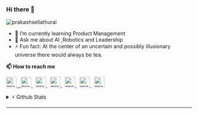 ### Hi there 👋 

<img src="https://komarev.com/ghpvc/?username=prakashsellathurai" alt="prakashsellathurai" /> 


- 🌱 I’m currently learning Product Management
- 💬 Ask me about AI ,Robotics and Leadership
- ⚡ Fun fact: At the center of an uncertain and possibly illusionary universe there would always be tea.

<strong>📫 How to reach me </strong>


<p >
  <a href="https://www.prakashsellathurai.com">
  <img  alt="prakashsellathurai | Website" width="28" height="28" src="https://img.icons8.com/ios/50/000000/domain.png" />
  &nbsp;
  </a>
  <a href="https://dev.to/prakashsellathurai">
    <img src="https://d2fltix0v2e0sb.cloudfront.net/dev-badge.svg" alt="prakashsellathurai's DEV Profile" height="28" width="28">
  </a>
   &nbsp;
  <a href="https://www.linkedin.com/in/prakashsellathurai/">
 <img  alt="prakashsellathurai | LinkedIn" width="28" height="28"  src="https://img.icons8.com/fluent/48/000000/linkedin.png" />
   </a>
 &nbsp;
  <a href="https://twitter.com/prakash1729brt">
 <img  alt="prakash1729brt | Twitter" width="28" height="28" src="https://img.icons8.com/color/50/000000/twitter.png" />
  </a>
   &nbsp;
  <a href="https://github.com/prakashsellathurai">
<img  alt="prakashsellathurai | Github" width="28" height="28" src="https://cdn.jsdelivr.net/npm/simple-icons@v3/icons/github.svg" />
  </a>
     &nbsp;
  <a href="https://www.medium.com/@prakashsellathurai">
<img  alt="prakashsellathurai | Medium" width="28" height="28" src="https://img.icons8.com/ios-filled/50/000000/medium-logo.png" />
  </a>
     &nbsp;
  <a href="mailto: prakashsellathurai@gmail.com">
 <img  alt="prakashsellathurai | Email" width="28" height="28" src="https://img.icons8.com/fluent/48/000000/gmail.png" />
   </a>
 </p>
 



<details>
 <summary> ⚡  Github Stats</summary>
 

<br>

<!--Waka readme workflow https://github.com/anmol098/waka-readme-stats/-->
<!--START_SECTION:waka-->
![Lines of code](https://img.shields.io/badge/From%20Hello%20World%20I%27ve%20Written-8.4%20million%20lines%20of%20code-blue)

**🐱 My Github Data** 

> 🏆 796 Contributions in the Year 2020
 > 
> 📦 166.9 kB Used in Github's Storage 
 > 
> 💼 Opted to Hire
 > 
> 📜 67 Public Repositories
 > 
> 🔑 4 Private Repositories 

**I'm an Early 🐤** 

```text
🌞 Morning    45 commits     ██░░░░░░░░░░░░░░░░░░░░░░░   9.39% 
🌆 Daytime    262 commits    █████████████░░░░░░░░░░░░   54.7% 
🌃 Evening    136 commits    ███████░░░░░░░░░░░░░░░░░░   28.39% 
🌙 Night      36 commits     ██░░░░░░░░░░░░░░░░░░░░░░░   7.52%

```
📅 **I'm Most Productive on Tuesday** 

```text
Monday       63 commits     ███░░░░░░░░░░░░░░░░░░░░░░   13.15% 
Tuesday      97 commits     █████░░░░░░░░░░░░░░░░░░░░   20.25% 
Wednesday    49 commits     ██░░░░░░░░░░░░░░░░░░░░░░░   10.23% 
Thursday     61 commits     ███░░░░░░░░░░░░░░░░░░░░░░   12.73% 
Friday       64 commits     ███░░░░░░░░░░░░░░░░░░░░░░   13.36% 
Saturday     77 commits     ████░░░░░░░░░░░░░░░░░░░░░   16.08% 
Sunday       68 commits     ███░░░░░░░░░░░░░░░░░░░░░░   14.2%

```


📊 **This Week I Spent My Time On** 

```text
⌚︎ Time Zone: Asia/Kolkata

💬 Programming Languages: 
HTML                     4 hrs 59 mins       █████████████░░░░░░░░░░░░   52.28% 
Markdown                 3 hrs 39 mins       █████████░░░░░░░░░░░░░░░░   38.21% 
Ruby                     21 mins             █░░░░░░░░░░░░░░░░░░░░░░░░   3.73% 
INI                      7 mins              ░░░░░░░░░░░░░░░░░░░░░░░░░   1.31% 
JSON                     6 mins              ░░░░░░░░░░░░░░░░░░░░░░░░░   1.1%

🔥 Editors: 
VS Code                  9 hrs 33 mins       █████████████████████████   100.0%

```

**I Mostly Code in JavaScript** 

```text
JavaScript               9 repos             ███████░░░░░░░░░░░░░░░░░░   29.03% 
Python                   5 repos             ████░░░░░░░░░░░░░░░░░░░░░   16.13% 
Jupyter Notebook         5 repos             ████░░░░░░░░░░░░░░░░░░░░░   16.13% 
CSS                      3 repos             ██░░░░░░░░░░░░░░░░░░░░░░░   9.68% 
TypeScript               2 repos             █░░░░░░░░░░░░░░░░░░░░░░░░   6.45%

```



<!--END_SECTION:waka-->
</details>



---



